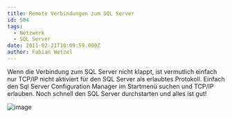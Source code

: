 ```yaml
---
title: Remote Verbindungen zum SQL Server
id: 504
tags:
  - Netzwerk
  - SQL Server
date: 2011-02-21T10:09:59.000Z
author: Fabian Wetzel
---
```


Wenn die Verbindung zum SQL Server nicht klappt, ist vermutlich einfach nur TCP/IP nicht aktiviert für den SQL Server als erlaubtes Protokoll. Einfach den Sql Server Configuration Manager im Startmenü suchen und TCP/IP erlauben. Noch schnell den SQL Server durchstarten und alles ist gut!

![image](https://az275061.vo.msecnd.net/blogmedia/2011/02/image44.png "image")

